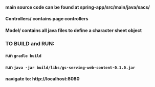 
#### main source code can be found at spring-app/src/main/java/sacs/
####   Controllers/ contains page controllers
####   Model/ contains all java files to define a character sheet object

### TO BUILD and RUN: 
#### run `gradle build`
#### run `java -jar build/libs/gs-serving-web-content-0.1.0.jar`
#### navigate to: http://localhost:8080
